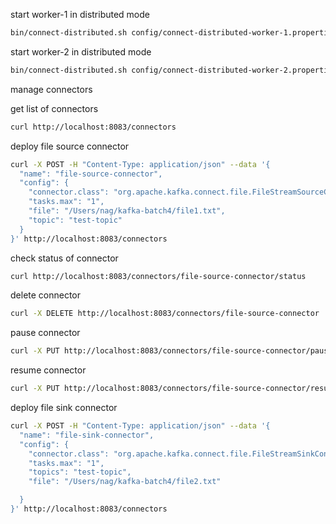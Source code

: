 start worker-1 in distributed mode

```bash
bin/connect-distributed.sh config/connect-distributed-worker-1.properties
```

start worker-2 in distributed mode

```bash
bin/connect-distributed.sh config/connect-distributed-worker-2.properties
```

manage connectors

get list of connectors

```bash
curl http://localhost:8083/connectors
```

deploy file source connector

```bash
curl -X POST -H "Content-Type: application/json" --data '{
  "name": "file-source-connector",
  "config": {
    "connector.class": "org.apache.kafka.connect.file.FileStreamSourceConnector",
    "tasks.max": "1",
    "file": "/Users/nag/kafka-batch4/file1.txt",
    "topic": "test-topic"
  }
}' http://localhost:8083/connectors
```

check status of connector

```bash
curl http://localhost:8083/connectors/file-source-connector/status
```

delete connector

```bash
curl -X DELETE http://localhost:8083/connectors/file-source-connector
```

pause connector

```bash
curl -X PUT http://localhost:8083/connectors/file-source-connector/pause
```

resume connector

```bash
curl -X PUT http://localhost:8083/connectors/file-source-connector/resume
```

deploy file sink connector

```bash
curl -X POST -H "Content-Type: application/json" --data '{
  "name": "file-sink-connector",
  "config": {
    "connector.class": "org.apache.kafka.connect.file.FileStreamSinkConnector",
    "tasks.max": "1",
    "topics": "test-topic",
    "file": "/Users/nag/kafka-batch4/file2.txt"

  }
}' http://localhost:8083/connectors
```
